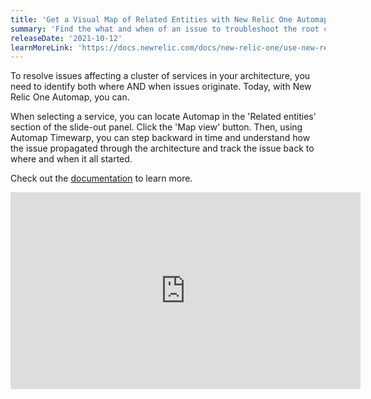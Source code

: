 ```yaml
---
title: 'Get a Visual Map of Related Entities with New Relic One Automap'
summary: 'Find the what and when of an issue to troubleshoot the root cause quickly'
releaseDate: '2021-10-12'
learnMoreLink: 'https://docs.newrelic.com/docs/new-relic-one/use-new-relic-one/ui-data/automaps/'
---
```


To resolve issues affecting a cluster of services in your architecture, you need to identify both where AND when issues originate. Today, with New Relic One Automap, you can. 

When selecting a service, you can locate Automap in the 'Related entities' section of the slide-out panel. Click the 'Map view' button. Then, using Automap Timewarp, you can step backward in time and understand how the issue propagated through the architecture and track the issue back to where and when it all started.

Check out the [documentation](https://docs.newrelic.com/docs/new-relic-one/use-new-relic-one/ui-data/automaps/) to learn more.

<iframe width="560" height="315" src="https://newrelic.wistia.com/medias/xqj83ghoog" frameborder="0" allow="accelerometer; autoplay; clipboard-write; encrypted-media; gyroscope; picture-in-picture" allowfullscreen></iframe>
